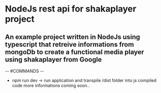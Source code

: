 # NodeJs rest api for shakaplayer project

## An example project written in NodeJs using typescript that retreive informations from mongoDb to create a functional media player using shakaplayer from Google


 -- #COMMANDS -- 
  - npm run dev -> run application and transpile /dist folder into js compiled code
more informations coming soon..